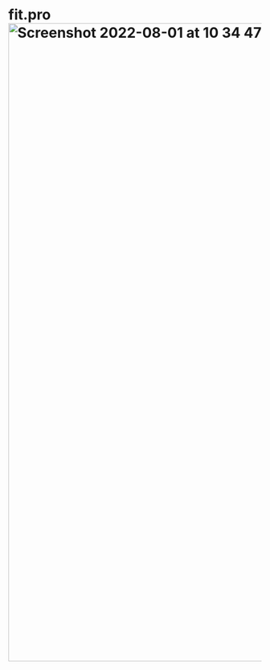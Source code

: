 # fit.pro<img width="1271" alt="Screenshot 2022-08-01 at 10 34 47 AM" src="https://user-images.githubusercontent.com/62094631/182076242-88bc9b3e-38f5-47f7-9ae2-388aeadb3876.png">
